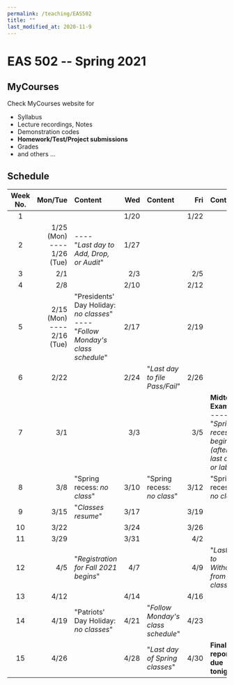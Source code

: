 ```yaml
---
permalink: /teaching/EAS502
title: ""
last_modified_at: 2020-11-9
---
```

# EAS 502 -- Spring 2021

## MyCourses
Check MyCourses website for 
* Syllabus 
* Lecture recordings, Notes 
* Demonstration codes 
* **Homework/Test/Project submissions**
* Grades
* and others ...

## Schedule

|Week No. | Mon/Tue  | Content | Wed  | Content | Fri  | Content | 
|:-------------: |-------------: | :-------------|-------------: | :-------------|-------------: | :-------------| 
| 1 | | |1/20 | |1/22 |  | 
| 2 |1/25 (Mon)<br>----<br> 1/26 (Tue) |<br>----<br>"*Last day to Add, Drop, or Audit*" |1/27 | |
| 3 |2/1 | |2/3 | |2/5 |  | 
| 4 |2/8 | |2/10 | |2/12 |  | 
| 5 |2/15 (Mon)<br>----<br> 2/16 (Tue) |"Presidents' Day Holiday: *no classes*"<br>----<br>"*Follow Monday's class schedule*" |2/17 | |2/19 |  | 
| 6 |2/22 | |2/24 |"*Last day to file Pass/Fail*" |2/26 |  | 
| 7 |3/1 | |3/3 | |3/5 |**Midterm Exam**<br>----<br>"*Spring recess begins (after last class or lab)*"  | 
| 8 |3/8 |"Spring recess: *no class*" |3/10 |"Spring recess: *no class*" |3/12 |"Spring recess: *no class*" | 
| 9 |3/15 |"*Classes resume*" |3/17 | |3/19 |  | 
| 10 |3/22 | |3/24 | |3/26 |  | 
| 11 |3/29 | |3/31 | |4/2 |  | 
| 12 |4/5 |"*Registration for Fall 2021 begins*" |4/7 | |4/9 |"*Last day to Withdraw from a class*"  | 
| 13 |4/12 | |4/14 | |4/16 |  | 
| 14 |4/19 |"Patriots' Day Holiday: *no classes*" |4/21 |"*Follow Monday's class schedule*" |4/23 |  | 
| 15 |4/26 | |4/28 |"*Last day of Spring classes*" |4/30 |**Final report is due tonight!**  | 
  
